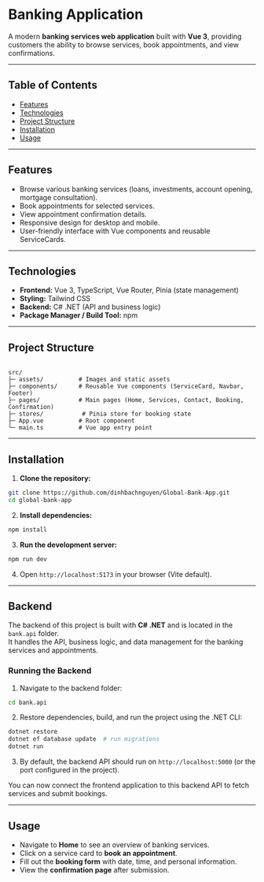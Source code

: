 # Banking Application

A modern **banking services web application** built with **Vue 3**, providing customers the ability to browse services, book appointments, and view confirmations.

---

## Table of Contents

- [Features](#features)  
- [Technologies](#technologies)  
- [Project Structure](#project-structure)  
- [Installation](#installation)  
- [Usage](#usage)  


---

## Features

- Browse various banking services (loans, investments, account opening, mortgage consultation).  
- Book appointments for selected services.  
- View appointment confirmation details.  
- Responsive design for desktop and mobile.  
- User-friendly interface with Vue components and reusable ServiceCards.  

---

## Technologies

- **Frontend:** Vue 3, TypeScript, Vue Router, Pinia (state management)  
- **Styling:** Tailwind CSS  
- **Backend:** C# .NET (API and business logic)  
- **Package Manager / Build Tool:** npm

---

## Project Structure

```

src/
├─ assets/          # Images and static assets
├─ components/      # Reusable Vue components (ServiceCard, Navbar, Footer)
├─ pages/           # Main pages (Home, Services, Contact, Booking, Confirmation)
├─ stores/           # Pinia store for booking state
├─ App.vue          # Root component
└─ main.ts          # Vue app entry point

````

---

## Installation

1. **Clone the repository:**

```bash
git clone https://github.com/dinhbachnguyen/Global-Bank-App.git
cd global-bank-app
````

2. **Install dependencies:**

```bash
npm install
```

3. **Run the development server:**

```bash
npm run dev
```

4. Open `http://localhost:5173` in your browser (Vite default).

---

## Backend

The backend of this project is built with **C# .NET** and is located in the `bank.api` folder.  
It handles the API, business logic, and data management for the banking services and appointments.

### Running the Backend

1. Navigate to the backend folder:

```bash
cd bank.api
````

2. Restore dependencies, build, and run the project using the .NET CLI:

```bash
dotnet restore
dotnet ef database update  # run migrations
dotnet run
```

3. By default, the backend API should run on `http://localhost:5000` (or the port configured in the project).

You can now connect the frontend application to this backend API to fetch services and submit bookings.

---

## Usage

* Navigate to **Home** to see an overview of banking services.
* Click on a service card to **book an appointment**.
* Fill out the **booking form** with date, time, and personal information.
* View the **confirmation page** after submission.


